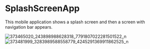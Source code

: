# SplashScreenApp

This mobile application shows a splash screen and then a screen with navigation bar appears.

![373465020_243898988628318_7791807022281501522_n](https://github.com/whomping-willow/SplashScreenApp/assets/51289468/15d1d9f8-a063-44ea-9134-2af436be40a9)
![373481999_3283989588558779_4245291369911862525_n](https://github.com/whomping-willow/SplashScreenApp/assets/51289468/d7876ca0-aab0-47b3-8722-381087a24cea)
